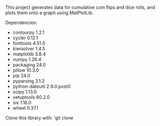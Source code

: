This project generates data for cumulative coin flips and dice rolls, and plots them onto a graph using MatPlotLib. 

Dependencies:
- contourpy				1.2.1
- cycler          0.12.1
- fonttools       4.51.0
- kiwisolver      1.4.5
- matplotlib      3.8.4
- numpy           1.26.4
- packaging       24.0
- pillow          10.3.0
- pip             24.0
- pyparsing       3.1.2
- python-dateutil 2.9.0.post0
- scipy           1.13.0
- setuptools      60.2.0
- six             1.16.0
- wheel           0.37.1

Clone this library with:
'git clone 

